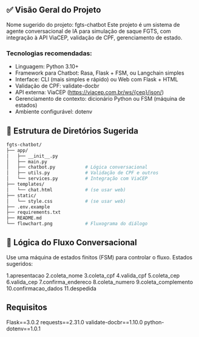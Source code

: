 ## ✅ Visão Geral do Projeto
Nome sugerido do projeto: fgts-chatbot
Este projeto é um sistema de agente conversacional de IA para simulação de saque FGTS, com integração à API ViaCEP, validação de CPF, gerenciamento de estado.

### Tecnologias recomendadas:
- Linguagem: Python 3.10+
- Framework para Chatbot: Rasa, Flask + FSM, ou Langchain simples
- Interface: CLI (mais simples e rápido) ou Web com Flask + HTML
- Validação de CPF: validate-docbr
- API externa: ViaCEP (https://viacep.com.br/ws/{cep}/json/)
- Gerenciamento de contexto: dicionário Python ou FSM (máquina de estados)
- Ambiente configurável: dotenv

## 📂 Estrutura de Diretórios Sugerida
```bash
fgts-chatbot/
├── app/
│   ├── __init__.py
│   ├── main.py
│   ├── chatbot.py           # Lógica conversacional
│   ├── utils.py             # Validação de CPF e outros
│   └── services.py          # Integração com ViaCEP
├── templates/
│   └── chat.html            # (se usar web)
├── static/
│   └── style.css            # (se usar web)
├── .env.example
├── requirements.txt
├── README.md
└── flowchart.png            # Fluxograma do diálogo
```

## 🧠 Lógica do Fluxo Conversacional
Use uma máquina de estados finitos (FSM) para controlar o fluxo. Estados sugeridos:

1.apresentacao
2.coleta_nome
3.coleta_cpf
4.valida_cpf
5.coleta_cep
6.valida_cep
7.confirma_endereco
8.coleta_numero
9.coleta_complemento
10.confirmacao_dados
11.despedida

## Requisitos
Flask==3.0.2
requests==2.31.0
validate-docbr==1.10.0
python-dotenv==1.0.1

